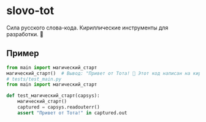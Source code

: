 # slovo-tot
Сила русского слова-кода. Кириллические инструменты для разработки. 🔮
## Пример  
```python  
from main import магический_старт  
магический_старт()  # Вывод: "Привет от Тота! 🌌 Этот код написан на кириллице." 
# tests/test_main.py  
from main import магический_старт  

def test_магический_старт(capsys):  
    магический_старт()  
    captured = capsys.readouterr()  
    assert "Привет от Тота!" in captured.out  
